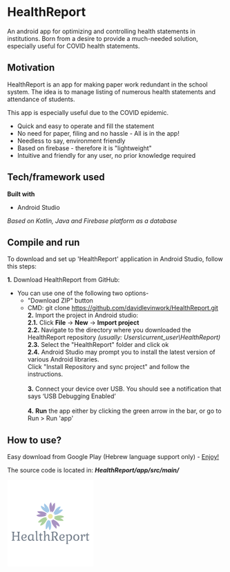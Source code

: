 # HealthReport

An android app for optimizing and controlling health statements in institutions.
Born from a desire to provide a much-needed solution, especially useful for COVID health statements. 

## Motivation

HealthReport is an app for making paper work redundant in the school system.
The idea is to manage listing of numerous health statements and attendance of students.

This app is especially useful due to the COVID epidemic.
* Quick and easy to operate and fill the statement
* No need for paper, filing and no hassle - All is in the app!
* Needless to say, environment friendly
* Based on firebase - therefore it is "lightweight"
* Intuitive and friendly for any user, no prior knowledge required

## Tech/framework used

**Built with**
* Android Studio

*Based on Kotlin, Java and Firebase platform as a database*

## Compile and run
To download and set up 'HealthReport' application in Android Studio, follow this steps:

**1.** Download HealthReport from GitHub: 
 * You can use one of the following two options- <br/>
   * "Download ZIP" button <br/>
   * CMD: git clone https://github.com/davidlevinwork/HealthReport.git <br/>
**2.** Import the project in Android studio: <br/>
 **2.1.** Click **File** -> **New** -> **Import project** <br/>
 **2.2.** Navigate to the directory where you downloaded the HealthReport repository *(usually: Users\current_user\HealthReport)* <br/>
 **2.3.** Select the "HealthReport" folder and click ok <br/>
 **2.4.** Android Studio may prompt you to install the latest version of various Android libraries.  <br/>
  Click "Install Repository and sync project" and follow the instructions. <br/> <br/>
**3.** Connect your device over USB. You should see a notification that says ‘USB Debugging Enabled’ <br/> <br/>
**4.** **Run** the app either by clicking the green arrow in the bar, or go to Run > Run 'app' <br/>

## How to use?
Easy download from Google Play (Hebrew language support only) -
[Enjoy!](https://play.google.com/store/apps/details?id=com.davidlevin40.app)

The source code is located in: ***HealthReport/app/src/main/***

![](HealthReport_logo.png)
